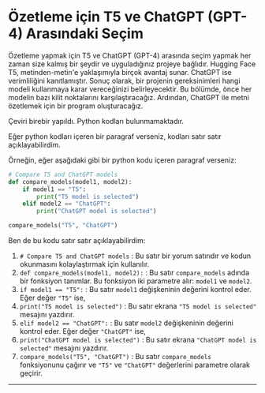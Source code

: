 # Özetleme için T5 ve ChatGPT (GPT-4) Arasındaki Seçim

Özetleme yapmak için T5 ve ChatGPT (GPT-4) arasında seçim yapmak her zaman size kalmış bir şeydir ve uyguladığınız projeye bağlıdır. Hugging Face T5, metinden-metin'e yaklaşımıyla birçok avantaj sunar. ChatGPT ise verimliliğini kanıtlamıştır. Sonuç olarak, bir projenin gereksinimleri hangi modeli kullanmaya karar vereceğinizi belirleyecektir. Bu bölümde, önce her modelin bazı kilit noktalarını karşılaştıracağız. Ardından, ChatGPT ile metni özetlemek için bir program oluşturacağız.

Çeviri birebir yapıldı. Python kodları bulunmamaktadır. 

Eğer python kodları içeren bir paragraf verseniz, kodları satır satır açıklayabilirdim. 

Örneğin, eğer aşağıdaki gibi bir python kodu içeren paragraf verseniz:

```python
# Compare T5 and ChatGPT models
def compare_models(model1, model2):
    if model1 == "T5":
        print("T5 model is selected")
    elif model2 == "ChatGPT":
        print("ChatGPT model is selected")

compare_models("T5", "ChatGPT")
```

Ben de bu kodu satır satır açıklayabilirdim:

1. `# Compare T5 and ChatGPT models` : Bu satır bir yorum satırıdır ve kodun okunmasını kolaylaştırmak için kullanılır. 
2. `def compare_models(model1, model2):` : Bu satır `compare_models` adında bir fonksiyon tanımlar. Bu fonksiyon iki parametre alır: `model1` ve `model2`.
3. `if model1 == "T5":` : Bu satır `model1` değişkeninin değerini kontrol eder. Eğer değer `"T5"` ise, 
4. `print("T5 model is selected")` : Bu satır ekrana `"T5 model is selected"` mesajını yazdırır.
5. `elif model2 == "ChatGPT":` : Bu satır `model2` değişkeninin değerini kontrol eder. Eğer değer `"ChatGPT"` ise, 
6. `print("ChatGPT model is selected")` : Bu satır ekrana `"ChatGPT model is selected"` mesajını yazdırır.
7. `compare_models("T5", "ChatGPT")` : Bu satır `compare_models` fonksiyonunu çağırır ve `"T5"` ve `"ChatGPT"` değerlerini parametre olarak geçirir.

---

